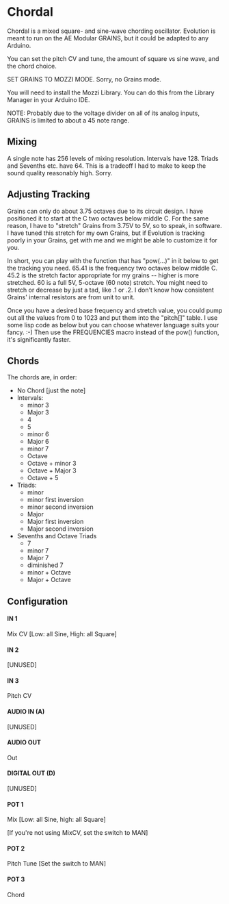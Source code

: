 # Chordal

Chordal is a mixed square- and sine-wave chording oscillator.  Evolution is meant to run on the AE Modular GRAINS, but it could be adapted to any Arduino.

You can set the pitch CV and tune, the amount of square vs sine wave, and the chord choice.

SET GRAINS TO MOZZI MODE.  Sorry, no Grains mode.

You will need to install the Mozzi Library.  You can do this from the Library Manager in your Arduino IDE.

NOTE: Probably due to the voltage divider on all of its analog inputs, GRAINS is limited to about a 45 note range.  

## Mixing

A single note has 256 levels of mixing resolution.  Intervals have 128.  Triads and Sevenths etc. have 64.  This is a tradeoff I had to make to keep the sound quality reasonably high.  Sorry.

## Adjusting Tracking

Grains can only do about 3.75 octaves due to its circuit design.  I have positioned it to start at the C two octaves below middle C.  For the same reason, I have to "stretch" Grains from 3.75V to 5V, so to speak, in software.  I have tuned this stretch for my own Grains, but if Evolution is tracking poorly in your Grains, get with me and we might be able to customize it for you.

In short, you can play with the function that has "pow(...)" in it below to get the tracking you need.  65.41 is the frequency two octaves below middle C.  45.2 is the stretch factor appropriate for my grains -- higher is more stretched.  60 is a full 5V, 5-octave (60 note) stretch.  You might need to stretch or decrease by just a tad, like .1 or .2.  I don't know how consistent Grains' internal resistors are from unit to unit.

Once you have a desired base frequency and stretch value, you could pump out all the values from 0 to 1023 and put them into the "pitch[]" table.  I use some lisp code as below but you can choose whatever language suits your fancy.  :-)  Then use the FREQUENCIES macro instead of the pow() function, it's significantly faster.

## Chords

The chords are, in order:

- No Chord [just the note]
- Intervals:
  - minor 3
  - Major 3
  - 4
  - 5
  - minor 6
  - Major 6
  - minor 7
  - Octave
  - Octave + minor 3
  - Octave + Major 3
  - Octave + 5
- Triads:
  - minor
  - minor first inversion
  - minor second inversion
  - Major
  - Major first inversion
  - Major second inversion
- Sevenths and Octave Triads
  - 7
  - minor 7
  - Major 7
  - diminished 7
  - minor + Octave
  - Major + Octave

## Configuration

#### IN 1
Mix CV [Low: all Sine, High: all Square]
#### IN 2
[UNUSED]
#### IN 3
Pitch CV 
#### AUDIO IN (A)
[UNUSED]
#### AUDIO OUT
Out
#### DIGITAL OUT (D) 
[UNUSED]
#### POT 1
Mix [Low: all Sine, high: all Square]

[If you're not using MixCV, set the switch to MAN]
#### POT 2
Pitch Tune  [Set the switch to MAN]
#### POT 3
Chord
